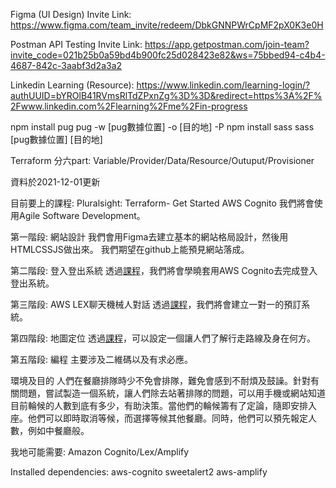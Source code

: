 Figma (UI Design) Invite Link:
https://www.figma.com/team_invite/redeem/DbkGNNPWrCpMF2pX0K3e0H 

Postman API Testing Invite Link:
https://app.getpostman.com/join-team?invite_code=021b25b0a59bd4b900fc25d028423e82&ws=75bbed94-c4b4-4687-842c-3aabf3d2a3a2

Linkedin Learning (Resource):
https://www.linkedin.com/learning-login/?authUUID=bYROlB41RVmsRlTdZPxnZg%3D%3D&redirect=https%3A%2F%2Fwww.linkedin.com%2Flearning%2Fme%2Fin-progress


npm install pug
pug -w [pug數據位置] -o [目的地] -P
npm install sass
sass [pug數據位置] [目的地]

Terraform 分六part: Variable/Provider/Data/Resource/Outuput/Provisioner

資料於2021-12-01更新

目前要上的課程:
    Pluralsight:
    Terraform- Get Started
    AWS Cognito
我們將會使用Agile Software Development。

第一階段: 網站設計
我們會用Figma去建立基本的網站格局設計，然後用HTMLCSSJS做出來。
我們期望在github上能預見網站落成。

第二階段: 登入登出系統
透過<a href="https://app.pluralsight.com/library/courses/implementing-user-access-authentication-amazon-cognito">課程</a>，我們將會學曉套用AWS Cognito去完成登入登出系統。

第三階段: AWS LEX聊天機械人對話
透過<a href="https://www.linkedin.com/learning/building-intelligent-chatbots-on-aws">課程</a>，我們將會建立一對一的預訂系統。

第四階段: 地圖定位
透過<a href="https://app.pluralsight.com/library/courses/working-geolocation-html/table-of-contents">課程</a>，可以設定一個讓人們了解行走路線及身在何方。

第五階段: 編程
主要涉及二維碼以及有求必應。

環境及目的
人們在餐廳排隊時少不免會排隊，難免會感到不耐煩及鼓譟。針對有關問題，嘗試製造一個系統，讓人們除去站著排隊的問題，可以用手機或網站知道目前輪候的人數到底有多少，有助決策。當他們的輪候籌有了定論，隨即安排入座。他們可以即時取消等候，而選擇等候其他餐廳。同時，他們可以預先報定人數，例如中餐廳般。

我地可能需要:
Amazon Cognito/Lex/Amplify

Installed dependencies:
aws-cognito
sweetalert2
aws-amplify

